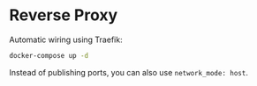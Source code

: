 # Reverse Proxy

Automatic wiring using Traefik:

```bash
docker-compose up -d
```

Instead of publishing ports, you can also use `network_mode: host`.
